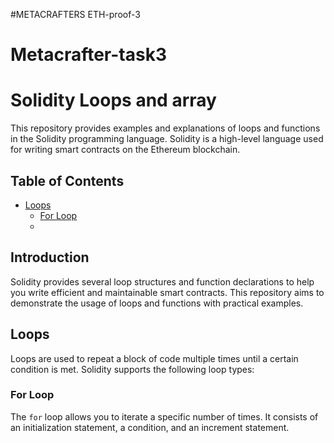 #METACRAFTERS ETH-proof-3
# Metacrafter-task3

# Solidity Loops and array

This repository provides examples and explanations of loops and functions in the Solidity programming language. Solidity is a high-level language used for writing smart contracts on the Ethereum blockchain.

## Table of Contents

- [Loops](#loops)
  - [For Loop](#for-loop)
  -

## Introduction

Solidity provides several loop structures and function declarations to help you write efficient and maintainable smart contracts. This repository aims to demonstrate the usage of loops and functions with practical examples.

## Loops

Loops are used to repeat a block of code multiple times until a certain condition is met. Solidity supports the following loop types:

### For Loop

The `for` loop allows you to iterate a specific number of times. It consists of an initialization statement, a condition, and an increment statement.
